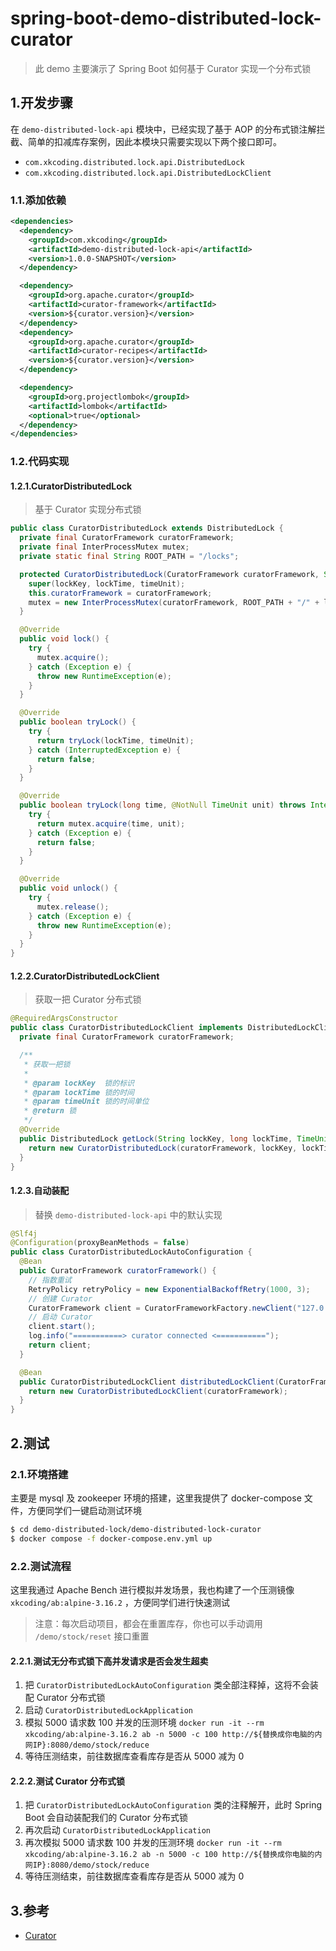 # spring-boot-demo-distributed-lock-curator

> 此 demo 主要演示了 Spring Boot 如何基于 Curator 实现一个分布式锁

## 1.开发步骤

在 `demo-distributed-lock-api` 模块中，已经实现了基于 AOP 的分布式锁注解拦截、简单的扣减库存案例，因此本模块只需要实现以下两个接口即可。
- `com.xkcoding.distributed.lock.api.DistributedLock`
- `com.xkcoding.distributed.lock.api.DistributedLockClient`

### 1.1.添加依赖

```xml
<dependencies>
  <dependency>
    <groupId>com.xkcoding</groupId>
    <artifactId>demo-distributed-lock-api</artifactId>
    <version>1.0.0-SNAPSHOT</version>
  </dependency>

  <dependency>
    <groupId>org.apache.curator</groupId>
    <artifactId>curator-framework</artifactId>
    <version>${curator.version}</version>
  </dependency>
  <dependency>
    <groupId>org.apache.curator</groupId>
    <artifactId>curator-recipes</artifactId>
    <version>${curator.version}</version>
  </dependency>

  <dependency>
    <groupId>org.projectlombok</groupId>
    <artifactId>lombok</artifactId>
    <optional>true</optional>
  </dependency>
</dependencies>
```

### 1.2.代码实现

#### 1.2.1.CuratorDistributedLock

> 基于 Curator 实现分布式锁

```java
public class CuratorDistributedLock extends DistributedLock {
  private final CuratorFramework curatorFramework;
  private final InterProcessMutex mutex;
  private static final String ROOT_PATH = "/locks";

  protected CuratorDistributedLock(CuratorFramework curatorFramework, String lockKey, long lockTime, TimeUnit timeUnit) {
    super(lockKey, lockTime, timeUnit);
    this.curatorFramework = curatorFramework;
    mutex = new InterProcessMutex(curatorFramework, ROOT_PATH + "/" + lockKey);
  }

  @Override
  public void lock() {
    try {
      mutex.acquire();
    } catch (Exception e) {
      throw new RuntimeException(e);
    }
  }

  @Override
  public boolean tryLock() {
    try {
      return tryLock(lockTime, timeUnit);
    } catch (InterruptedException e) {
      return false;
    }
  }

  @Override
  public boolean tryLock(long time, @NotNull TimeUnit unit) throws InterruptedException {
    try {
      return mutex.acquire(time, unit);
    } catch (Exception e) {
      return false;
    }
  }

  @Override
  public void unlock() {
    try {
      mutex.release();
    } catch (Exception e) {
      throw new RuntimeException(e);
    }
  }
}
```

#### 1.2.2.CuratorDistributedLockClient

> 获取一把 Curator 分布式锁

```java
@RequiredArgsConstructor
public class CuratorDistributedLockClient implements DistributedLockClient {
  private final CuratorFramework curatorFramework;

  /**
   * 获取一把锁
   *
   * @param lockKey  锁的标识
   * @param lockTime 锁的时间
   * @param timeUnit 锁的时间单位
   * @return 锁
   */
  @Override
  public DistributedLock getLock(String lockKey, long lockTime, TimeUnit timeUnit) {
    return new CuratorDistributedLock(curatorFramework, lockKey, lockTime, timeUnit);
  }
}
```

#### 1.2.3.自动装配

> 替换 `demo-distributed-lock-api` 中的默认实现

```java
@Slf4j
@Configuration(proxyBeanMethods = false)
public class CuratorDistributedLockAutoConfiguration {
  @Bean
  public CuratorFramework curatorFramework() {
    // 指数重试
    RetryPolicy retryPolicy = new ExponentialBackoffRetry(1000, 3);
    // 创建 Curator
    CuratorFramework client = CuratorFrameworkFactory.newClient("127.0.0.1:2181", retryPolicy);
    // 启动 Curator
    client.start();
    log.info("===========> curator connected <===========");
    return client;
  }

  @Bean
  public CuratorDistributedLockClient distributedLockClient(CuratorFramework curatorFramework) {
    return new CuratorDistributedLockClient(curatorFramework);
  }
}
```

## 2.测试

### 2.1.环境搭建

主要是 mysql 及 zookeeper 环境的搭建，这里我提供了 docker-compose 文件，方便同学们一键启动测试环境

```bash
$ cd demo-distributed-lock/demo-distributed-lock-curator
$ docker compose -f docker-compose.env.yml up
```

### 2.2.测试流程

这里我通过 Apache Bench 进行模拟并发场景，我也构建了一个压测镜像 `xkcoding/ab:alpine-3.16.2` ，方便同学们进行快速测试

> 注意：每次启动项目，都会在重置库存，你也可以手动调用 `/demo/stock/reset` 接口重置

#### 2.2.1.测试无分布式锁下高并发请求是否会发生超卖

1. 把 `CuratorDistributedLockAutoConfiguration` 类全部注释掉，这将不会装配 Curator 分布式锁
2. 启动 `CuratorDistributedLockApplication`
3. 模拟 5000 请求数 100 并发的压测环境 `docker run -it --rm xkcoding/ab:alpine-3.16.2 ab -n 5000 -c 100 http://${替换成你电脑的内网IP}:8080/demo/stock/reduce`
4. 等待压测结束，前往数据库查看库存是否从 5000 减为 0

#### 2.2.2.测试 Curator 分布式锁

1. 把 `CuratorDistributedLockAutoConfiguration` 类的注释解开，此时 Spring Boot 会自动装配我们的 Curator 分布式锁
2. 再次启动 `CuratorDistributedLockApplication`
3. 再次模拟 5000 请求数 100 并发的压测环境 `docker run -it --rm xkcoding/ab:alpine-3.16.2 ab -n 5000 -c 100 http://${替换成你电脑的内网IP}:8080/demo/stock/reduce`
4. 等待压测结束，前往数据库查看库存是否从 5000 减为 0

## 3.参考

- [Curator](https://curator.apache.org/)
